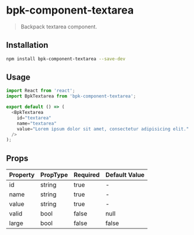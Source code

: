 # bpk-component-textarea

> Backpack textarea component.

## Installation

```sh
npm install bpk-component-textarea --save-dev
```

## Usage

```js
import React from 'react';
import BpkTextarea from 'bpk-component-textarea';

export default () => (
  <BpkTextarea
    id="textarea"
    name="textarea"
    value="Lorem ipsum dolor sit amet, consectetur adipisicing elit."
  />
);
```

## Props

| Property     | PropType             | Required  | Default Value    |
| ------------ | -------------------- | --------- | ---------------- |
| id           | string               | true      | -                |
| name         | string               | true      | -                |
| value        | string               | true      | -                |
| valid        | bool                 | false     | null             |
| large        | bool                 | false     | false            |

